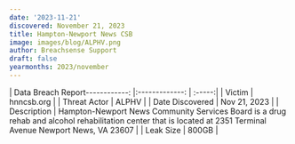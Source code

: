 ```yaml
---
date: '2023-11-21'
discovered: November 21, 2023
title: Hampton-Newport News CSB
image: images/blog/ALPHV.png
author: Breachsense Support
draft: false
yearmonths: 2023/november
---
```


| Data Breach Report------------:     |:-------------:    | :-----:|
| Victim      | hnncsb.org      | 
| Threat Actor      | ALPHV      | 
| Date Discovered      | Nov 21, 2023      | 
| Description      | Hampton-Newport News Community Services Board is a drug rehab and alcohol rehabilitation center that is located at 2351 Terminal Avenue Newport News, VA 23607      | 
| Leak Size      | 800GB      | 

